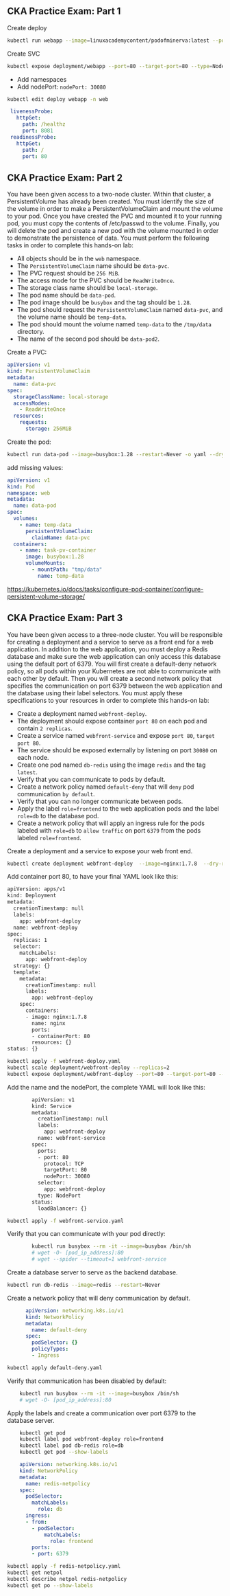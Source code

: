 
## CKA Practice Exam: Part 1

Create deploy

```bash
kubectl run webapp --image=linuxacademycontent/podofminerva:latest --port=80 --replicas=3 -n web
```

Create SVC

```bash
kubectl expose deployment/webapp --port=80 --target-port=80 --type=NodePort -n web --dry-run -o yaml > web-service.yaml
```

* Add namespaces
* Add nodePort: `nodePort: 30080`

```bash
kubectl edit deploy webapp -n web
```

```yaml
 livenessProbe:
   httpGet:
     path: /healthz
     port: 8081
 readinessProbe:
   httpGet:
     path: /
     port: 80
```

## CKA Practice Exam: Part 2

You have been given access to a two-node cluster. Within that cluster, a PersistentVolume has already been created. You must identify the size of the volume in order to make a PersistentVolumeClaim and mount the volume to your pod. Once you have created the PVC and mounted it to your running pod, you must copy the contents of /etc/passwd to the volume. Finally, you will delete the pod and create a new pod with the volume mounted in order to demonstrate the persistence of data. You must perform the following tasks in order to complete this hands-on lab:

* All objects should be in the `web` namespace.
* The `PersistentVolumeClaim` name should be `data-pvc`.
* The PVC request should be `256 MiB`.
* The access mode for the PVC should be `ReadWriteOnce`.
* The storage class name should be `local-storage`.
* The pod name should be `data-pod`.
* The pod image should be `busybox` and the tag should be `1.28`.
* The pod should request the `PersistentVolumeClaim` named `data-pvc`, and the volume name should be `temp-data`.
* The pod should mount the volume named `temp-data` to the `/tmp/data` directory.
* The name of the second pod should be `data-pod2`.

Create a PVC:

```yaml
apiVersion: v1
kind: PersistentVolumeClaim
metadata:
  name: data-pvc
spec:
  storageClassName: local-storage
  accessModes:
    - ReadWriteOnce
  resources:
    requests:
      storage: 256MiB
```

Create the pod:

```bash
kubectl run data-pod --image=busybox:1.28 --restart=Never -o yaml --dry-run -- /bin/sh -c 'sleep 3600' > data-pod.yaml
```

add missing values:

```yaml
apiVersion: v1
kind: Pod
namespace: web
metadata:
  name: data-pod
spec:
  volumes:
    - name: temp-data
      persistentVolumeClaim:
        claimName: data-pvc
  containers:
    - name: task-pv-container
      image: busybox:1.28
      volumeMounts:
        - mountPath: "tmp/data"
          name: temp-data
```

https://kubernetes.io/docs/tasks/configure-pod-container/configure-persistent-volume-storage/

## CKA Practice Exam: Part 3

You have been given access to a three-node cluster. You will be responsible for creating a deployment and a service to serve as a front end for a web application. In addition to the web application, you must deploy a Redis database and make sure the web application can only access this database using the default port of 6379. You will first create a default-deny network policy, so all pods within your Kubernetes are not able to communicate with each other by default. Then you will create a second network policy that specifies the communication on port 6379 between the web application and the database using their label selectors. You must apply these specifications to your resources in order to complete this hands-on lab:

* Create a deployment named `webfront-deploy`.
* The deployment should expose container `port 80` on each pod and contain `2 replicas`.
* Create a service named `webfront-service` and expose `port 80`, `target port 80`.
* The service should be exposed externally by listening on port `30080` on each node.
* Create one pod named `db-redis` using the image `redis` and the tag `latest`.
* Verify that you can communicate to pods by default.
* Create a network policy named `default-deny` that will `deny` pod communication `by default`.
* Verify that you can no longer communicate between pods.
* Apply the label `role=frontend` to the web application pods and the label `role=db` to the database pod.
* Create a network policy that will apply an ingress rule for the pods labeled with `role=db` to `allow traffic` on port `6379` from the pods labeled `role=frontend`.

Create a deployment and a service to expose your web front end.

```bash
kubectl create deployment webfront-deploy  --image=nginx:1.7.8  --dry-run -o yaml > webfront-deploy.yaml
```

Add container port 80, to have your final YAML look like this:

```bash
apiVersion: apps/v1
kind: Deployment
metadata:
  creationTimestamp: null
  labels:
    app: webfront-deploy
  name: webfront-deploy
spec:
  replicas: 1
  selector:
    matchLabels:
      app: webfront-deploy
  strategy: {}
  template:
    metadata:
      creationTimestamp: null
      labels:
        app: webfront-deploy
    spec:
      containers:
      - image: nginx:1.7.8
        name: nginx
        ports:
        - containerPort: 80
        resources: {}
status: {}
```

```bash
kubectl apply -f webfront-deploy.yaml
kubectl scale deployment/webfront-deploy --replicas=2
kubectl expose deployment/webfront-deploy --port=80 --target-port=80 --type=NodePort --dry-run -o yaml > webfront-service.yaml
```

Add the name and the nodePort, the complete YAML will look like this:

```bash
        apiVersion: v1
        kind: Service
        metadata:
          creationTimestamp: null
          labels:
            app: webfront-deploy
          name: webfront-service
        spec:
          ports:
          - port: 80
            protocol: TCP
            targetPort: 80
            nodePort: 30080
          selector:
            app: webfront-deploy
          type: NodePort
        status:
          loadBalancer: {}
```

```bash
kubectl apply -f webfront-service.yaml
```

Verify that you can communicate with your pod directly:

```bash
        kubectl run busybox --rm -it --image=busybox /bin/sh
        # wget -O- [pod_ip_address]:80
        # wget --spider --timeout=1 webfront-service
```

Create a database server to serve as the backend database.

```bash
kubectl run db-redis --image=redis --restart=Never
```

Create a network policy that will deny communication by default.

```yaml
      apiVersion: networking.k8s.io/v1
      kind: NetworkPolicy
      metadata:
        name: default-deny
      spec:
        podSelector: {}
        policyTypes:
        - Ingress
```

```bash
kubectl apply default-deny.yaml
```

Verify that communication has been disabled by default:

```bash
    kubectl run busybox --rm -it --image=busybox /bin/sh
    # wget -O- [pod_ip_address]:80
```

Apply the labels and create a communication over port 6379 to the database server.

```bash
    kubectl get pod
    kubectl label pod webfront-deploy role=frontend
    kubectl label pod db-redis role=db
    kubectl get pod --show-labels
```

```yaml
    apiVersion: networking.k8s.io/v1
    kind: NetworkPolicy
    metadata:
      name: redis-netpolicy
    spec:
      podSelector:
        matchLabels:
          role: db
      ingress:
      - from:
        - podSelector:
            matchLabels:
              role: frontend
        ports:
        - port: 6379
```

```bash
kubectl apply -f redis-netpolicy.yaml
kubectl get netpol
kubectl describe netpol redis-netpolicy
kubectl get po --show-labels
```
